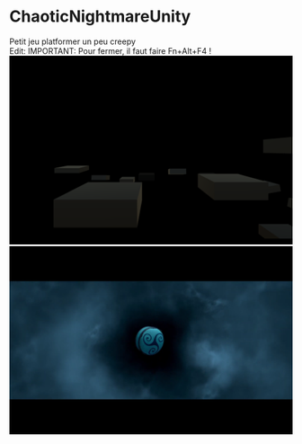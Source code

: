 # ChaoticNightmareUnity
Petit jeu platformer un peu creepy<br>
Edit: IMPORTANT: Pour fermer, il faut faire Fn+Alt+F4 !
<img src="chaotic-nightmare-platformer.png"></img>
<img src="2020-12-23 (1).png"></img>
